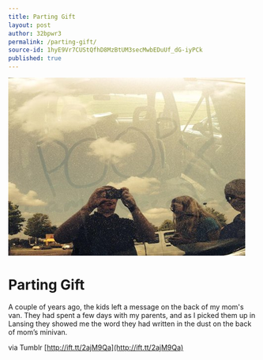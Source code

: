 ```yaml
---
title: Parting Gift
layout: post
author: 32bpwr3
permalink: /parting-gift/
source-id: 1hyE9Vr7CUStQfhD8MzBtUM3secMwbEDuUf_dG-iyPCk
published: true
---
```

![image alt text](/public/eMrnLSTjSv62LruqkC0gJg_img_0.jpg)

# Parting Gift

A couple of years ago, the kids left a message on the back of my mom's van. They had spent a few days with my parents, and as I picked them up in Lansing they showed me the word they had written in the dust on the back of mom’s minivan.

via Tumblr [http://ift.tt/2ajM9Qa](http://ift.tt/2ajM9Qa)

